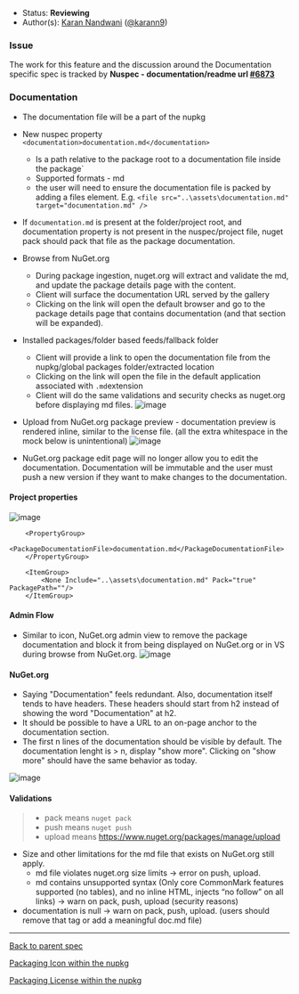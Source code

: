 * Status: **Reviewing**
* Author(s): [Karan Nandwani](https://github.com/karann-msft) ([@karann9](https://twitter.com/karann9))

### Issue
The work for this feature and the discussion around the Documentation specific spec is tracked by **Nuspec - documentation/readme url [#6873](https://github.com/NuGet/Home/issues/6873)**

### Documentation

* The documentation file will be a part of the nupkg
* New nuspec property `<documentation>documentation.md</documentation>`
  * Is a path relative to the package root to a documentation file inside the package`
  * Supported formats - md
  * the user will need to ensure the documentation file is packed by adding a files element. E.g. `<file src="..\assets\documentation.md" target="documentation.md" />`
* If `documentation.md` is present at the folder/project root, and documentation property is not present in the nuspec/project file, nuget pack should pack that file as the package documentation.
* Browse from NuGet.org
  * During package ingestion, nuget.org will extract and validate the md, and update the package details page with the content.
  * Client will surface the documentation URL served by the gallery
  * Clicking on the link will open the default browser and go to the package details page that contains documentation (and that section will be expanded).
* Installed packages/folder based feeds/fallback folder
  * Client will provide a link to open the documentation file from the nupkg/global packages folder/extracted location
  * Clicking on the link will open the file in the default application associated with `.md`extension
  * Client will do the same validations and security checks as nuget.org before displaying md files.
  ![image](https://user-images.githubusercontent.com/16904420/52244182-3f5ded80-2891-11e9-875c-beddcaf49e2b.png)

* Upload from NuGet.org package preview - documentation preview is rendered inline, similar to the license file. (all the extra whitespace in the mock below is unintentional)
  ![image](https://user-images.githubusercontent.com/16904420/52312144-57e80980-295e-11e9-95cf-cc33ac1261b3.png)

* NuGet.org package edit page will no longer allow you to edit the documentation. Documentation will be immutable and the user must push a new version if they want to make changes to the documentation.

#### Project properties

![image](https://user-images.githubusercontent.com/16904420/52376505-254e1780-2a17-11e9-9bc8-a85258490c59.png)


```
    <PropertyGroup>
        <PackageDocumentationFile>documentation.md</PackageDocumentationFile>
    </PropertyGroup>

    <ItemGroup>
        <None Include="..\assets\documentation.md" Pack="true" PackagePath=""/>
    </ItemGroup>
```

#### Admin Flow
* Similar to icon, NuGet.org admin view to remove the package documentation and block it from being displayed on NuGet.org or in VS during browse from NuGet.org.
![image](https://user-images.githubusercontent.com/16904420/52311447-d0010000-295b-11e9-89cc-b5142caaf672.png)

#### NuGet.org
* Saying "Documentation" feels redundant. Also, documentation itself tends to have headers. These headers should start from h2 instead of showing the word "Documentation" at h2.
* It should be possible to have a URL to an on-page anchor to the documentation section.
*  The first n lines of the documentation should be visible by default. The documentation lenght is > n, display "show more". Clicking on "show more" should have the same behavior as today.

![image](https://user-images.githubusercontent.com/16904420/52377004-7b6f8a80-2a18-11e9-897a-6d6b99bd6b90.png)

#### Validations
> + pack means `nuget pack`
> + push means `nuget push`
> + upload means https://www.nuget.org/packages/manage/upload 

* Size and other limitations for the md file that exists on NuGet.org still apply.
  * md file violates nuget.org size limits -> error on push, upload.
  * md contains unsupported syntax (Only core CommonMark features supported (no tables), and no inline HTML, injects “no follow” on all links) -> warn on pack, push, upload (security reasons)
* documentation is null -> warn on pack, push, upload. (users should remove that tag or add a meaningful doc.md file)


***
[Back to parent spec](https://github.com/NuGet/Home/wiki/Packaging-Icon,-License-and-Documentation-within-the-nupkg)

[Packaging Icon within the nupkg](https://github.com/NuGet/Home/wiki/Packaging-Icon-within-the-nupkg)

[Packaging License within the nupkg](https://github.com/NuGet/Home/wiki/Packaging-License-within-the-nupkg)
